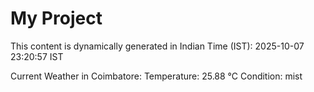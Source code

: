 # My Project

This content is dynamically generated in Indian Time (IST): 2025-10-07 23:20:57 IST


Current Weather in Coimbatore:
Temperature: 25.88 °C
Condition: mist
